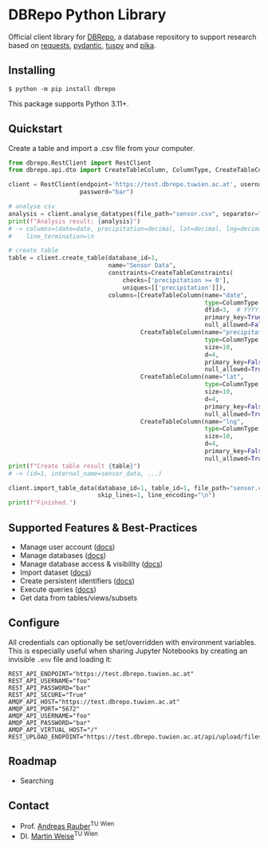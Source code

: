 # DBRepo Python Library

Official client library for [DBRepo](https://www.ifs.tuwien.ac.at/infrastructures/dbrepo/__APPVERSION__/), a database
repository to support research based
on [requests](https://pypi.org/project/requests/), [pydantic](https://pypi.org/project/pydantic/), [tuspy](https://pypi.org/project/tuspy/)
and [pika](https://pypi.org/project/pika/).

## Installing

```console
$ python -m pip install dbrepo
```

This package supports Python 3.11+.

## Quickstart

Create a table and import a .csv file from your computer.

```python
from dbrepo.RestClient import RestClient
from dbrepo.api.dto import CreateTableColumn, ColumnType, CreateTableConstraints

client = RestClient(endpoint='https://test.dbrepo.tuwien.ac.at', username="foo",
                    password="bar")

# analyse csv
analysis = client.analyse_datatypes(file_path="sensor.csv", separator=",")
print(f"Analysis result: {analysis}")
# -> columns=(date=date, precipitation=decimal, lat=decimal, lng=decimal), separator=,
#    line_termination=\n

# create table
table = client.create_table(database_id=1,
                            name="Sensor Data",
                            constraints=CreateTableConstraints(
                                checks=['precipitation >= 0'],
                                uniques=[['precipitation']]),
                            columns=[CreateTableColumn(name="date",
                                                       type=ColumnType.DATE,
                                                       dfid=3,  # YYYY-MM-dd
                                                       primary_key=True,
                                                       null_allowed=False),
                                     CreateTableColumn(name="precipitation",
                                                       type=ColumnType.DECIMAL,
                                                       size=10,
                                                       d=4,
                                                       primary_key=False,
                                                       null_allowed=True),
                                     CreateTableColumn(name="lat",
                                                       type=ColumnType.DECIMAL,
                                                       size=10,
                                                       d=4,
                                                       primary_key=False,
                                                       null_allowed=True),
                                     CreateTableColumn(name="lng",
                                                       type=ColumnType.DECIMAL,
                                                       size=10,
                                                       d=4,
                                                       primary_key=False,
                                                       null_allowed=True)])
print(f"Create table result {table}")
# -> (id=1, internal_name=sensor_data, ...)

client.import_table_data(database_id=1, table_id=1, file_path="sensor.csv", separator=",",
                         skip_lines=1, line_encoding="\n")
print(f"Finished.")
```

## Supported Features & Best-Practices

- Manage user
  account ([docs](https://www.ifs.tuwien.ac.at/infrastructures/dbrepo//usage-overview/#create-user-account))
- Manage
  databases ([docs](https://www.ifs.tuwien.ac.at/infrastructures/dbrepo//usage-overview/#create-database))
- Manage database access &
  visibility ([docs](https://www.ifs.tuwien.ac.at/infrastructures/dbrepo//usage-overview/#private-database-access))
- Import
  dataset ([docs](https://www.ifs.tuwien.ac.at/infrastructures/dbrepo//usage-overview/#private-database-access))
- Create persistent
  identifiers ([docs](https://www.ifs.tuwien.ac.at/infrastructures/dbrepo//usage-overview/#assign-database-pid))
- Execute
  queries ([docs](https://www.ifs.tuwien.ac.at/infrastructures/dbrepo//usage-overview/#export-subset))
- Get data from tables/views/subsets

## Configure

All credentials can optionally be set/overridden with environment variables. This is especially useful when sharing 
Jupyter Notebooks by creating an invisible `.env` file and loading it:

```
REST_API_ENDPOINT="https://test.dbrepo.tuwien.ac.at"
REST_API_USERNAME="foo"
REST_API_PASSWORD="bar"
REST_API_SECURE="True"
AMQP_API_HOST="https://test.dbrepo.tuwien.ac.at"
AMQP_API_PORT="5672"
AMQP_API_USERNAME="foo"
AMQP_API_PASSWORD="bar"
AMQP_API_VIRTUAL_HOST="/"
REST_UPLOAD_ENDPOINT="https://test.dbrepo.tuwien.ac.at/api/upload/files"
```

## Roadmap

- Searching

## Contact

* Prof. [Andreas Rauber](https://tiss.tuwien.ac.at/person/39608.html)<sup>TU Wien</sup>
* DI. [Martin Weise](https://tiss.tuwien.ac.at/person/287722.html)<sup>TU Wien</sup>